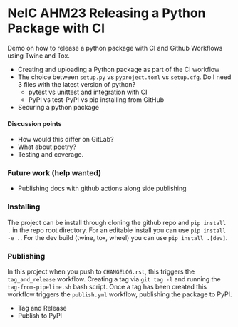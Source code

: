 # NeIC AHM23 Releasing a Python Package with CI

Demo on how to release a python package with CI and Github Workflows using Twine and Tox.

- Creating and uploading a Python package as part of the CI workflow
- The choice between `setup.py` vs `pyproject.toml` vs `setup.cfg`. Do I need 3 files with the latest version of python? 
   - pytest vs unittest and integration with CI
   - PyPI vs test-PyPI vs pip installing from GitHub
- Securing a python package

#### Discussion points

- How would this differ on GitLab?
- What about poetry?
- Testing and coverage.


### Future work (help wanted)

- Publishing docs with github actions along side publishing 


### Installing 

The project can be install through cloning the github repo and `pip install .` in the repo root directory. For an editable install you can use `pip install -e .`. For the dev build (twine, tox, wheel) you can use `pip install .[dev]`. 


### Publishing

In this project when you push to `CHANGELOG.rst`, this triggers the `tag_and_release` workflow. Creating a tag via `git tag -l` and running the `tag-from-pipeline.sh` bash script. Once a tag has been created this workflow triggers the `publish.yml` workflow, publishing the package to PyPI. 

- Tag and Release 
- Publish to PyPI 